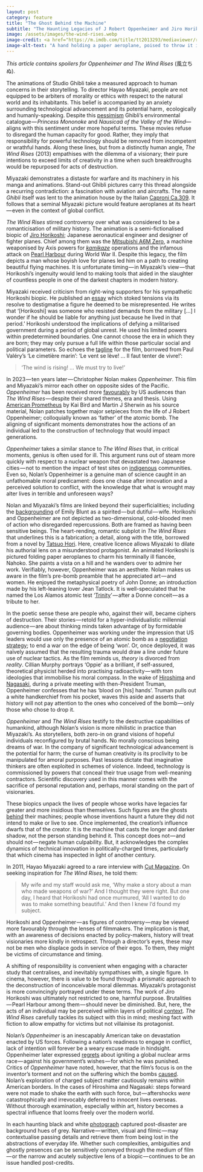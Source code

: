 ```yaml
---
layout: post
category: feature
title: "The Ghost Behind the Machine"
subtitle: "The Haunting Legacies of J Robert Oppenheimer and Jiro Horikoshi"
image: /assets/images/the-wind-rises.webp
image-credit: <a href="https://m.imdb.com/title/tt2013293/mediaviewer/rm303290625/">Studio Ghibli</a>
image-alt-text: "A hand holding a paper aeroplane, poised to throw it into the air"
---
```


_This article contains spoilers for Oppenheimer and The Wind Rises_ (風立ちぬ).

The animations of Studio Ghibli take a measured approach to human concerns in their storytelling. To director Hayao Miyazaki, people are not equipped to be arbiters of morality or ethics with respect to the natural world and its inhabitants. This belief is accompanied by an anxiety surrounding technological advancement and its potential harm ,  ecologically and humanly-speaking. Despite this [pessimism](https://www.newyorker.com/books/page-turner/hayao-miyazakis-beautiful-broken-worlds) Ghibli’s environmental catalogue — _Princess Mononoke_ and _Nausicaä of the Valley of the Wind_— aligns with this sentiment under more hopeful terms. These movies refuse to disregard the human capacity for good. Rather, they imply that responsibility for powerful technology should be removed from incompetent or wrathful hands. Along these lines, but from a distinctly human angle, _The Wind Rises_ (2013) empathises with the dilemma of a visionary; their pure intentions to exceed limits of creativity in a time when such breakthroughs would be repurposed for acts of destruction.

Miyazaki demonstrates a distaste for warfare and its machinery in his manga and animations. Stand-out Ghibli pictures carry this thread alongside a recurring contradiction: a fascination with aviation and aircrafts. The name _Ghibli_ itself was lent to the animation house by the Italian [Caproni Ca.309](https://en.wikipedia.org/wiki/Caproni_Ca.309). It follows that a seminal Miyazaki picture would feature aeroplanes at its heart — even in the context of global conflict.

_The Wind Rises_ stirred controversy over what was considered to be a romanticisation of military history. The animation is a semi-fictionalised biopic of [Jiro Horikoshi](https://www.nytimes.com/1982/01/12/obituaries/jiro-horikoshi-78-dies-in-tokyo-designer-of-zero-fighter-aircraft.html); Japanese aeronautical engineer and designer of fighter planes. Chief among them was the [Mitsubishi A6M Zero](https://en.wikipedia.org/wiki/Mitsubishi_A6M_Zero), a machine weaponised by Axis powers for [_kamikaze_](https://en.wikipedia.org/wiki/Kamikaze) operations and the infamous attack on [Pearl Harbour](https://www.newyorker.com/books/double-take/takes-remembering-pearl-harbor) during World War II. Despite this legacy, the film depicts a man whose boyish love for planes led him on a path to creating beautiful flying machines. It is unfortunate timing — in Miyazaki’s view — that Horikoshi’s ingenuity would lend to making tools that aided in the slaughter of countless people in one of the darkest chapters in modern history.

Miyazaki received criticism from right-wing supporters for his sympathetic Horikoshi biopic. He published an [essay](https://www.ghibli.jp/docs/0718kenpo.pdf) which stoked tensions via its resolve to destigmatise a figure he deemed to be misrepresented. He writes that ‘[Horikoshi] was someone who resisted demands from the military […] I wonder if he should be liable for anything just because he lived in that period.’ Horikoshi understood the implications of defying a militarised government during a period of global unrest. He used his limited powers within predetermined boundaries. One cannot choose the era in which they are born; they may only pursue a full life within those particular social and political parameters. So echoes the [tagline](https://genius.com/29160976) for the film, borrowed from Paul Valéry’s ‘Le cimetière marin’: ‘Le vent se lève! … Il faut tenter de vivre!’: 

> ‘The wind is rising! … We must try to live!’

In 2023 — ten years later — Christopher Nolan makes _Oppenheimer_. This film and Miyazaki’s mirror each other on opposite sides of the Pacific. _Oppenheimer_ has been received more [favourably](https://www.nytimes.com/2023/07/19/movies/oppenheimer-review-christopher-nolan.html) by US audiences than _The Wind Rises_ — despite their shared themes, era and thesis. Using [American Prometheus](https://en.wikipedia.org/wiki/American_Prometheus) by Kai Bird and Martin J Sherwin as his source material, Nolan patches together major setpieces from the life of J Robert Oppenheimer; colloquially known as ‘father’ of the atomic bomb. The aligning of significant moments demonstrates how the actions of an individual led to the construction of technology that would impact generations.

_Oppenheimer_ takes a similar stance to _The Wind Rises_ that, in critical moments, genius is often used for ill. This argument runs out of steam more quickly with respect to a nuclear weapon that devastated two Japanese cities — not to mention the impact of test sites on [indigenous](https://time.com/6296470/oppenheimer-navajo-uranium-mining-essay/) communities. Even so, Nolan’s Oppenheimer is a genuine man of science caught in an unfathomable moral predicament: does one chase after innovation and a perceived solution to conflict, with the knowledge that what is wrought may alter lives in terrible and unforeseen ways?

Nolan and Miyazaki’s films are linked beyond their superficialities; including the [backgrounding](https://www.vogue.co.uk/article/oppenheimer-female-characters) of Emily Blunt as a spirited — but dutiful — wife. Horikoshi and Oppenheimer are not depicted as two-dimensional, cold-blooded men of action who disregarded repercussions. Both are framed as having been sensitive beings. The heart-rending, romantic subplot in _The Wind Rises_ that underlines this is a fabrication; a detail, along with the title, borrowed from a novel by [Tatsuo Hori](https://en.wikipedia.org/wiki/The_Wind_Has_Risen). Here, creative licence allows Miyazaki to dilate his authorial lens on a misunderstood protagonist. An animated Horikoshi is pictured folding paper aeroplanes to charm his terminally ill fiancée, Nahoko. She paints a vista on a hill and he wanders over to admire her work. Verifiably, however, Oppenheimer was an aesthete. Nolan makes us aware in the film’s pre-bomb preamble that he appreciated art — and women. He enjoyed the metaphysical poetry of John Donne; an introduction made by his left-leaning lover Jean Tatlock. It is well-speculated that he named the Los Alamos atomic test ‘[Trinity](https://genius.com/1625890)’ — after a Donne conceit — as a tribute to her.

In the poetic sense these are people who, against their will, became ciphers of destruction. Their stories — retold for a hyper-individualistic millennial audience — are about thinking minds taken advantage of by formidable governing bodies. Oppenheimer was working under the impression that US leaders would use only the presence of an atomic bomb as a [negotiation strategy](https://time.com/6297240/atomic-bomb-expert-oppenheimer-interview/); to end a war on the edge of being ‘won’. Or, once deployed, it was naïvely assumed that the resulting trauma would draw a line under future use of nuclear tactics. As the film reminds us, _theory_ is divorced from _reality_. Cillian Murphy portrays ‘Oppie’ as a brilliant, if self-assured, theoretical physicist herded into practising radioactivity — with torn ideologies that immobilise his moral compass. In the wake of [Hiroshima](https://www.newyorker.com/magazine/1946/08/31/hiroshima) and [Nagasaki](https://www.newyorker.com/tech/annals-of-technology/nagasaki-the-last-bomb), during a private meeting with then-President Truman, Oppenheimer confesses that he has ‘blood on [his] hands’. Truman pulls out a white handkerchief from his pocket, waves this aside and asserts that history will not pay attention to the ones who conceived of the bomb — only those who chose to drop it.

_Oppenheimer_ and _The Wind Rises_ testify to the destructive capabilities of humankind, although Nolan’s vision is more nihilistic in practice than Miyazaki’s. As storytellers, both zero-in on grand visions of hopeful individuals reconfigured by brutal hands. No morally conscious being dreams of war. In the company of significant technological advancement is the potential for harm; the curse of human creativity is its proclivity to be manipulated for amoral purposes. Past lessons dictate that imaginative thinkers are often exploited in schemes of violence. Indeed, technology is commissioned by powers that conceal their true usage from well-meaning contractors. Scientific discovery used in this manner comes with the sacrifice of personal reputation and, perhaps, moral standing on the part of visionaries.

These biopics unpack the lives of people whose works have legacies far greater and more insidious than themselves. Such figures are the ghosts [behind](https://en.wikipedia.org/wiki/The_Ghost_in_the_Machine) their machines; people whose inventions haunt a future they did not intend to make or live to see. Once implemented, the creation’s influence dwarfs that of the creator. It is the machine that casts the longer and darker shadow, not the person standing behind it. This concept does not — and should not — negate human culpability. But, it acknowledges the complex dynamics of technical innovation in politically-charged times, particularly that which cinema has inspected in light of another century.

In 2011, Hayao Miyazaki agreed to a rare interview with [Cut Magazine](https://www.animationmagazine.net/2013/08/miyazaki-pic-continues-to-stir-auds-in-japan/). On seeking inspiration for _The Wind Rises_, he told them:

> My wife and my staff would ask me, ‘Why make a story about a man who made weapons of war?’ And I thought they were right. But one day, I heard that Horikoshi had once murmured, ‘All I wanted to do was to make something beautiful.’ And then I knew I’d found my subject.

Horikoshi and Oppenheimer — as figures of controversy — may be viewed more favourably through the lenses of filmmakers. The implication is that, with an awareness of decisions enacted by policy-makers, history will treat visionaries more kindly in retrospect. Through a director’s eyes, these may not be men who displace gods in service of their egos. To them, they might be victims of circumstance and timing.

A shifting of responsibility is convenient when engaging with a character study that centralises, and inevitably sympathises with, a single figure. In cinema, however, there is value to be found through a prismatic approach to the deconstruction of inconceivable moral dilemmas. Miyazaki’s protagonist is more convincingly portrayed under these terms. The work of Jiro Horikoshi was ultimately not restricted to one, harmful purpose. Brutalities — Pearl Harbour among them — should never be diminished. But, here, the acts of an individual may be perceived within layers of political [context](https://www.newyorker.com/magazine/1995/07/31/did-the-bomb-end-the-war). _The Wind Rises_ carefully tackles its subject with this in mind; meshing fact with fiction to allow empathy for victims but not villainise its protagonist.

Nolan’s _Oppenheimer_ is an inescapably American take on devastation enacted by US forces. Following a nation’s readiness to engage in conflict, lack of intention will forever be a weary excuse made in hindsight. Oppenheimer later expressed [regrets](https://www.pbs.org/newshour/show/why-there-are-new-assessments-of-oppenheimers-role-in-history) about igniting a global nuclear arms race — against his government’s wishes — for which he was punished. Critics of _Oppenheimer_ have noted, however, that the film’s focus is on the inventor’s torment and not on the suffering which the bombs [caused](https://www.theguardian.com/world/2023/jul/21/anti-nuclear-groups-welcome-oppenheimer-film-fails-depict-true-horror). Nolan’s exploration of charged subject matter cautiously remains within American borders. In the cases of Hiroshima and Nagasaki: steps forward were not made to shake the earth with such force, but — aftershocks _were_ catastrophically and irrevocably deferred to innocent lives overseas. Without thorough examination, especially within art, history becomes a spectral influence that looms freely over the modern world.

In each haunting black and white [photograph](https://www.nytimes.com/2020/08/06/world/asia/hiroshima-nagasaki-japan-photos.html) captured post-disaster are background hues of grey. Narrative — written, visual and filmic — may contextualise passing details and retrieve them from being lost in the abstractions of everyday life. Whether such complexities, ambiguities and ghostly presences can be sensitively conveyed through the medium of film — or the narrow and acutely subjective lens of a biopic — continues to be an issue handled post-credits.
